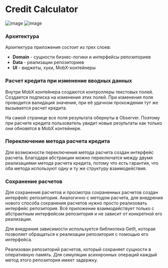 # Credit Calculator
![image](https://github.com/AHAHACUK/credit-calculator/assets/30086100/9aa7ccb8-361e-4eb1-b657-a6e8684e2d60)
![image](https://github.com/AHAHACUK/credit-calculator/assets/30086100/5a195fa9-20ee-443e-b9b0-15e2b924b222)

### Архитектура
Архитектура приложения состоит из трех слоев:
* **Domain** - сущности бизнес-логики и интерфейсы репозиториев
* **Data** - реализации репозиториев
* **UI** - виджеты, хуки, MobX-контейнеры

### Расчет кредита при изменение вводных данных
Внутри MobX контейнера создаются контроллеры текстовых полей. Создается подписка на изменения этих полей. При изменения поля проводится валидация значения, при её удачном прохождении тут же вызывается расчет кредита.  

На самой странице все поля результата обернуты в Observer. Поэтому при расчете кредита пользователь увидит новые результаты как только они обновятся в MobX контейнере.

### Переключение метода расчета кредита
Для возможности переключения метода расчета создан интерфейс расчета. Благодаря абстракции можно переключатся между двумя реализациями метода расчета кредита, потому что есть гарантия, что оба метода используют одну и ту же структуру взаимодействия.

### Сохранение расчетов
Для сохранения расчетов и просмотра сохраненных расчетов создан интерфейс репозитория. Аналогично с методом расчета, для внедрения нового способа сохранения расчетов нужно просто реализовать интерфейс репозитория. Всё приложение взаимодействует только с абстрактным интерфейсом репозитория и не зависит от конкретной его реализации.

Для внедрения зависимости используется библиотека GetIt, которая позволяет обращаться к реализации репозитория с помощью его интерфейса.

Реализован репозиторий расчетов, который сохраняет сущности в оперативную память. Для симуляции асихнронных операций каждый метод этого репозитория имеет задержку.
